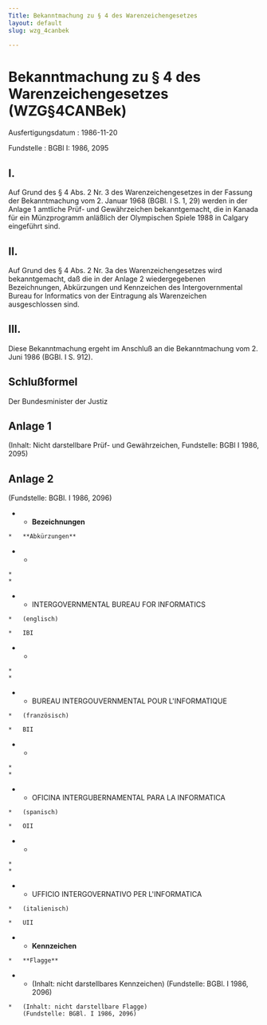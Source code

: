 ```yaml
---
Title: Bekanntmachung zu § 4 des Warenzeichengesetzes
layout: default
slug: wzg_4canbek

---
```


# Bekanntmachung zu § 4 des Warenzeichengesetzes (WZG§4CANBek)

Ausfertigungsdatum
:   1986-11-20

Fundstelle
:   BGBl I: 1986, 2095



## I.

Auf Grund des § 4 Abs. 2 Nr. 3 des Warenzeichengesetzes in der Fassung
der Bekanntmachung vom 2. Januar 1968 (BGBl. I S. 1, 29) werden in der
Anlage 1 amtliche Prüf- und Gewährzeichen bekanntgemacht, die in
Kanada für ein Münzprogramm anläßlich der Olympischen Spiele 1988 in
Calgary eingeführt sind.


## II.

Auf Grund des § 4 Abs. 2 Nr. 3a des Warenzeichengesetzes wird
bekanntgemacht, daß die in der Anlage 2 wiedergegebenen Bezeichnungen,
Abkürzungen und Kennzeichen des Intergovernmental Bureau for
Informatics von der Eintragung als Warenzeichen ausgeschlossen sind.


## III.

Diese Bekanntmachung ergeht im Anschluß an die Bekanntmachung vom 2.
Juni 1986 (BGBl. I S. 912).


## Schlußformel

Der Bundesminister der Justiz


## Anlage 1

(Inhalt: Nicht darstellbare Prüf- und Gewährzeichen,
Fundstelle: BGBl I 1986, 2095)


## Anlage 2

(Fundstelle: BGBl. I 1986, 2096)

*    *   **Bezeichnungen**

    *   **Abkürzungen**


*    *
    *
    *

*    *   INTERGOVERNMENTAL BUREAU
        FOR INFORMATICS

    *   (englisch)

    *   IBI


*    *
    *
    *

*    *   BUREAU INTERGOUVERNMENTAL
        POUR L'INFORMATIQUE

    *   (französisch)

    *   BII


*    *
    *
    *

*    *   OFICINA INTERGUBERNAMENTAL
        PARA LA INFORMATICA

    *   (spanisch)

    *   OII


*    *
    *
    *

*    *   UFFICIO INTERGOVERNATIVO
        PER L'INFORMATICA

    *   (italienisch)

    *   UII





*    *   **Kennzeichen**

    *   **Flagge**


*    *   (Inhalt: nicht darstellbares Kennzeichen)
        (Fundstelle: BGBl. I 1986, 2096)

    *   (Inhalt: nicht darstellbare Flagge)
        (Fundstelle: BGBl. I 1986, 2096)




